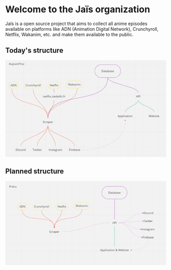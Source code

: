 # Welcome to the Jaïs organization

Jaïs is a open source project that aims to collect all anime episodes available on platforms like ADN (Animation Digital Network), Crunchyroll, Netflix, Wakanim, etc. and make them available to the public.

## Today's structure

<img src="../assets/today_structure.png" alt="Today's structure">

## Planned structure

<img src="../assets/planned_structure.png" alt="Planned structure">